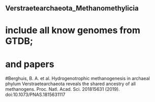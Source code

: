 ## Verstraetearchaeota_Methanomethylicia

# include all know genomes from GTDB; 

# and papers


#Berghuis, B. A. et al. Hydrogenotrophic methanogenesis in archaeal phylum Verstraetearchaeota reveals the shared ancestry of all methanogens. Proc. Natl. Acad. Sci. 201815631 (2019). doi:10.1073/PNAS.1815631117
